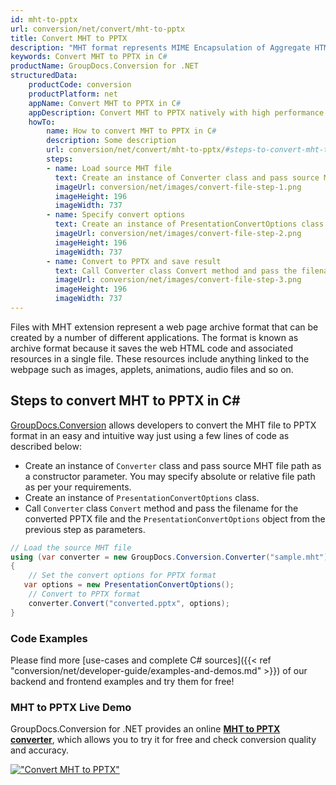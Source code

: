 ```yaml
---
id: mht-to-pptx
url: conversion/net/convert/mht-to-pptx
title: Convert MHT to PPTX
description: "MHT format represents MIME Encapsulation of Aggregate HTML with .mht extension. Learn how to convert MHT to PPTX file programmatically in C# language using GroupDocs.Conversion for .NET library."
keywords: Convert MHT to PPTX in C#
productName: GroupDocs.Conversion for .NET
structuredData:
    productCode: conversion
    productPlatform: net
    appName: Convert MHT to PPTX in C#
    appDescription: Convert MHT to PPTX natively with high performance using C# language and server side GroupDocs.Conversion for .NET APIs, without the use of any software like Microsoft or Open Office.
    howTo:
        name: How to convert MHT to PPTX in C# 
        description: Some description
        url: conversion/net/convert/mht-to-pptx/#steps-to-convert-mht-to-pptx-in-c
        steps:
        - name: Load source MHT file 
          text: Create an instance of Converter class and pass source MHT file path as a constructor parameter. You may specify absolute or relative file path as per your requirements. 
          imageUrl: conversion/net/images/convert-file-step-1.png
          imageHeight: 196
          imageWidth: 737
        - name: Specify convert options 
          text: Create an instance of PresentationConvertOptions class.
          imageUrl: conversion/net/images/convert-file-step-2.png
          imageHeight: 196
          imageWidth: 737
        - name: Convert to PPTX and save result 
          text: Call Converter class Convert method and pass the filename for the converted HTML file and the PresentationConvertOptions object from the previous step as parameters.
          imageUrl: conversion/net/images/convert-file-step-3.png
          imageHeight: 196
          imageWidth: 737
---
```


Files with MHT extension represent a web page archive format that can be created by a number of different applications. The format is known as archive format because it saves the web HTML code and associated resources in a single file. These resources include anything linked to the webpage such as images, applets, animations, audio files and so on.

## Steps to convert MHT to PPTX in C#

[GroupDocs.Conversion](https://products.groupdocs.com/conversion/net) allows developers to convert the MHT file to PPTX format in an easy and intuitive way just using a few lines of code as described below:

* Create an instance of `Converter` class and pass source MHT file path as a constructor parameter. You may specify absolute or relative file path as per your requirements. 
* Create an instance of `PresentationConvertOptions` class.
* Call `Converter` class `Convert` method and pass the filename for the converted PPTX file and the `PresentationConvertOptions` object from the previous step as parameters.

```csharp
// Load the source MHT file
using (var converter = new GroupDocs.Conversion.Converter("sample.mht"))
{
    // Set the convert options for PPTX format
   var options = new PresentationConvertOptions();
    // Convert to PPTX format
    converter.Convert("converted.pptx", options);
}
```

### Code Examples

Please find more [use-cases and complete C# sources]({{< ref "conversion/net/developer-guide/examples-and-demos.md" >}}) of our backend and frontend examples and try them for free!

### MHT to PPTX Live Demo

GroupDocs.Conversion for .NET provides an online [**MHT to PPTX converter**](https://products.groupdocs.app/conversion/mht-to-pptx), which allows you to try it for free and check conversion quality and accuracy.

[!["Convert MHT to PPTX"](conversion/net/images/convert-to-pptx/convert-mht-to-pptx.png)](https://products.groupdocs.app/conversion/mht-to-pptx)